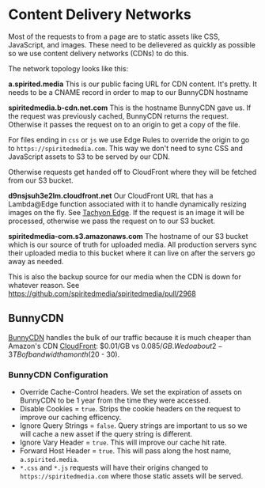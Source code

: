 # Content Delivery Networks

Most of the requests to from a page are to static assets like CSS, JavaScript, and images. These need to be delievered as quickly as possible so we use content delivery networks (CDNs) to do this.

The network topology looks like this:

**a.spirited.media** This is our public facing URL for CDN content. It's pretty. It needs to be a CNAME record in order to map to our BunnyCDN hostname

**spiritedmedia.b-cdn.net.com** This is the hostname BunnyCDN gave us. If the request was previously cached, BunnyCDN returns the request. Otherwise it passes the request on to an origin to get a copy of the file.

For files ending in `css` or `js` we use Edge Rules to override the origin to go to `https://spiritedmedia.com`. This way we don't need to sync CSS and JavaScript assets to S3 to be served by our CDN.

Otherwise requests get handed off to CloudFront where they will be fetched from our S3 bucket.

**d9nsjsuh3e2lm.cloudfront.net** Our CloudFront URL that has a Lambda@Edge function associated with it to handle dynamically resizing images on the fly. See [Tachyon Edge](https://github.com/spiritedmedia/tachyon-edge/). If the request is an image it will be processed, otherwise we pass the request on to our S3 bucket.

**spiritedmedia-com.s3.amazonaws.com** The hostname of our S3 bucket which is our source of truth for uploaded media. All production servers sync their uploaded media to this bucket where it can live on after the servers go away as needed.

This is also the backup source for our media when the CDN is down for whatever reason. See https://github.com/spiritedmedia/spiritedmedia/pull/2968

## BunnyCDN

[BunnyCDN](https://bunnycdn.com) handles the bulk of our traffic because it is much cheaper than Amazon's CDN [CloudFront](https://aws.amazon.com/cloudfront/): $0.01/GB vs $0.085/GB. We do about 2-3 TB of bandwidth a month ($20 - 30).

### BunnyCDN Configuration
 - Override Cache-Control headers. We set the expiration of assets on BunnyCDN to be 1 year from the time they were accessed.
 - Disable Cookies = `true`. Strips the cookie headers on the request to improve our caching efficency.
 - Ignore Query Strings = `false`. Query strings are important to us so we will cache a new asset if the query string is different.
 - Ignore Vary Header = `true`. This will improve our cache hit rate.
 - Forward Host Header = `true`. This will pass along the host name, `a.spirited.media`.
 - `*.css` and `*.js` requests will have their origins changed to `https://spiritedmedia.com` where those static assets will be served.
